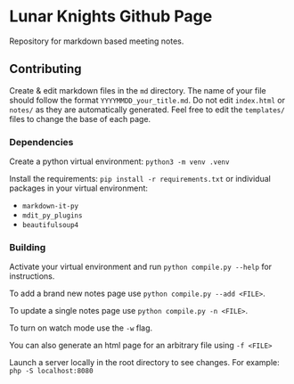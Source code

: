 # Lunar Knights Github Page

Repository for markdown based meeting notes.

## Contributing

Create & edit markdown files in the `md` directory. The name of your file should follow the format `YYYYMMDD_your_title.md`. Do not edit `index.html` or `notes/` as they are automatically generated. Feel free to edit the `templates/` files to change the base of each page.

### Dependencies

Create a python virtual environment: `python3 -m venv .venv`

Install the requirements: `pip install -r requirements.txt` or individual packages in your virtual environment:

-   `markdown-it-py`
-   `mdit_py_plugins`
-   `beautifulsoup4`

### Building

Activate your virtual environment and run `python compile.py --help` for instructions.

To add a brand new notes page use `python compile.py --add <FILE>`.

To update a single notes page use `python compile.py -n <FILE>`.

To turn on watch mode use the `-w` flag.

You can also generate an html page for an arbitrary file using `-f <FILE>`

Launch a server locally in the root directory to see changes. For example: `php -S localhost:8080`


